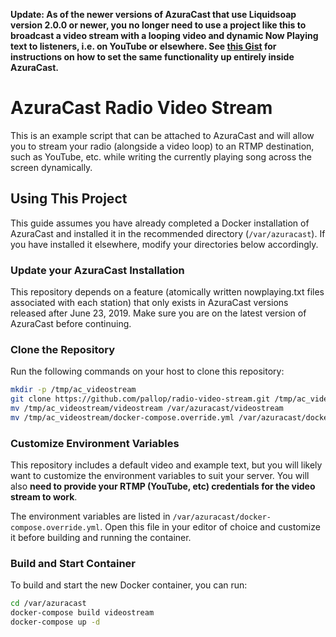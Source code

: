 **Update: As of the newer versions of AzuraCast that use Liquidsoap version 2.0.0 or newer, you no longer need to use a project like this to broadcast a video stream with a looping video and dynamic Now Playing text to listeners, i.e. on YouTube or elsewhere. See [this Gist](https://gist.github.com/BusterNeece/5dbfb4dbc1846055c9ab07a7c685899c) for instructions on how to set the same functionality up entirely inside AzuraCast.**

# AzuraCast Radio Video Stream

This is an example script that can be attached to AzuraCast and will allow you to stream your radio (alongside a video loop) to an RTMP destination, such as YouTube, etc. while writing the currently playing song across the screen dynamically.

## Using This Project

This guide assumes you have already completed a Docker installation of AzuraCast and installed it in the recommended directory (`/var/azuracast`). If you have installed it elsewhere, modify your directories below accordingly.

### Update your AzuraCast Installation

This repository depends on a feature (atomically written nowplaying.txt files associated with each station) that only exists in AzuraCast versions released after June 23, 2019. Make sure you are on the latest version of AzuraCast before continuing.

### Clone the Repository

Run the following commands on your host to clone this repository:

```bash
mkdir -p /tmp/ac_videostream
git clone https://github.com/pallop/radio-video-stream.git /tmp/ac_videostream
mv /tmp/ac_videostream/videostream /var/azuracast/videostream
mv /tmp/ac_videostream/docker-compose.override.yml /var/azuracast/docker-compose.override.yml
```

### Customize Environment Variables

This repository includes a default video and example text, but you will likely want to customize the environment variables to suit your server. You will also **need to provide your RTMP (YouTube, etc) credentials for the video stream to work**.

The environment variables are listed in `/var/azuracast/docker-compose.override.yml`. Open this file in your editor of choice and customize it before building and running the container.

### Build and Start Container

To build and start the new Docker container, you can run:

```bash
cd /var/azuracast
docker-compose build videostream
docker-compose up -d
```
